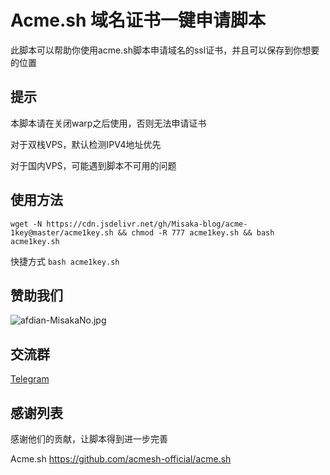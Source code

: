 # Acme.sh 域名证书一键申请脚本

此脚本可以帮助你使用acme.sh脚本申请域名的ssl证书，并且可以保存到你想要的位置

## 提示

本脚本请在关闭warp之后使用，否则无法申请证书

对于双栈VPS，默认检测IPV4地址优先

对于国内VPS，可能遇到脚本不可用的问题

## 使用方法

```shell
wget -N https://cdn.jsdelivr.net/gh/Misaka-blog/acme-1key@master/acme1key.sh && chmod -R 777 acme1key.sh && bash acme1key.sh
```

快捷方式 `bash acme1key.sh`

## 赞助我们

![afdian-MisakaNo.jpg](https://s2.loli.net/2021/12/25/SimocqwhVg89NQJ.jpg)

## 交流群
[Telegram](https://t.me/misakanetcn)

## 感谢列表

感谢他们的贡献，让脚本得到进一步完善

Acme.sh https://github.com/acmesh-official/acme.sh
